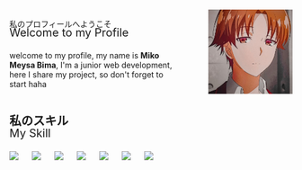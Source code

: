 <p>私のプロフィールへようこそ</p>
<p style="font-size: 20px; margin-top: -20px;">Welcome to my Profile</p>
<div align="left">
    <p style="width: 60%;">welcome to my profile, my name is <span style="font-weight: bold;">Miko Meysa Bima</span>, I'm a junior web development, here I share my project, so don't forget to start haha</p>
    <img align="right" width="150px" style="margin-top: -155px; border-radius: 5;" src="ayanokouji.jpg">
</div>

<div style="margin-top: 40px;">
    <h2>私のスキル</h2>
    <p style="font-size: 20px; margin-top: -20px;">My Skill</p>
    <p align="left">
        <img width="50px" style="margin-right: 20px;" src="https://cdn.jsdelivr.net/gh/devicons/devicon/icons/javascript/javascript-original.svg"/>
        <img width="50px" style="margin-right: 20px;" src="https://cdn.jsdelivr.net/gh/devicons/devicon/icons/go/go-original-wordmark.svg" />
        <img width="50px" style="margin-right: 20px;" src="https://cdn.jsdelivr.net/gh/devicons/devicon/icons/react/react-original.svg" />
        <img width="50px" style="margin-right: 20px;" src="https://cdn.jsdelivr.net/gh/devicons/devicon/icons/nextjs/nextjs-original.svg" />
        <img width="50px" style="margin-right: 20px;" src="https://cdn.jsdelivr.net/gh/devicons/devicon/icons/mysql/mysql-original-wordmark.svg" />
        <img width="50px" style="margin-right: 20px;" src="https://cdn.jsdelivr.net/gh/devicons/devicon/icons/figma/figma-original.svg" />
        <img width="50px" style="margin-right: 20px;" src="https://cdn.jsdelivr.net/gh/devicons/devicon/icons/express/express-original.svg" />
    </p>
</div>
